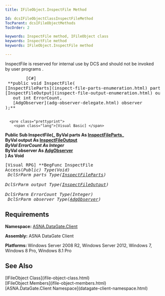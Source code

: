 ```yaml
---
title: IFileObject.InspectFile Method

Id: dcsIFileObjectClassInspectFileMethod
TocParent: dcsIFileObjectMethods
TocOrder: 2

keywords: InspectFile method, IFileObject class
keywords: InspectFile method
keywords: IFileObject.InspectFile method

---
```


InspectFile is reserved for internal use by DCS and should not be invoked by user programs .
<pre class="prettyprint">
        <span class="lang">[C#]</span>
 **public void InspectFile(<br />[InspectFileParts](inspect-file-parts-enumeration.html) parts,<br />[InspectFileOutput](inspect-file-output-enumeration.html) output, <br />   out int ErrorCount,
   [AdgObserver](adg-observer-delegate.html) observer
);** 
      </pre>
      <pre class="prettyprint">
        <span class="lang">[Visual Basic] </span>
 **Public Sub InspectFile(_
   ByVal parts As [InspectFileParts](inspect-file-parts-enumeration.html)_      
   ByVal output As [InspectFileOutput](inspect-file-output-enumeration.html)_<br />   ByVal ErrorCount As Integer_<br />   ByVal observer As [AdgObserver](adg-observer-delegate.html)<br /> ) As Void** 
      </pre>
      <pre class="prettyprint">
        <span class="lang">[Visual RPG]</span>
 **BegFunc InspectFile Access(*Public) Type(Void)<br />   DclSrParm parts Type([InspectFileParts](inspect-file-parts-enumeration.html))<br />   DclSrParm output Type([InspectFileOutput](inspect-file-output-enumeration.html))<br />   DclSrParm ErrorCount Type(*Integer)<br />   DclSrParm observer Type([AdgObserver](adg-observer-delegate.html))** 
      </pre>

## Requirements

<span> **Namespace:** [ASNA.DataGate.Client](datagate-client-namespace.html) </span> 

<span> **Assembly:** ASNA DataGate Client</span> 

<span><b class="le" style="FONT-WEIGHT: bold">Platforms: </b>Windows Server 2008 R2, Windows Server 2012, Windows 7, Windows 8 Pro, Windows 8.1 Pro</span> 
## See Also

<dl />
      [IFileObject Class](ifile-object-class.html)
      <br />
      [IFileObject Members](ifile-object-members.html)
      <br />
      [ASNA.DataGate.Client Namespace](datagate-client-namespace.html)

